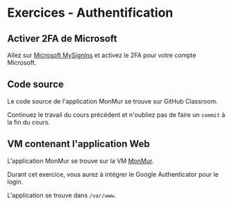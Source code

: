 # Exercices - Authentification

## Activer 2FA de Microsoft

Allez sur [Microsoft MySignIns](https://aka.ms/mysecurityinfo) et activez le 2FA pour votre compte Microsoft.  

## Code source  

Le code source de l'application MonMur se trouve sur GitHub Classroom.

Continuez le travail du cours précédent et n'oubliez pas de faire un `commit` à la fin du cours.  

## VM contenant l'application Web  

L'application MonMur se trouve sur la VM [MonMur](../labo/Installation_MonMur_VirtualBox.md).

Durant cet exercice, vous aurez à intégrer le Google Authenticator pour le login.

L'application se trouve dans `/var/www`.
